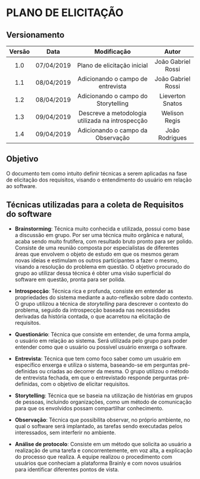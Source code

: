 # PLANO DE ELICITAÇÃO

## Versionamento

|  Versão | Data | Modificação | Autor |
|  :------: | :------: | :------: | :------: |
| 1.0 | 07/04/2019 | Plano de elicitação inicial | João Gabriel Rossi |
| 1.1 | 08/04/2019 | Adicionando o campo de entrevista | João Gabriel Rossi |
| 1.2 | 08/04/2019 | Adicionando o campo do Storytelling | Lieverton Snatos |
| 1.3 | 09/04/2019 | Descreve a metodologia utilizada na introspecção | Welison Regis |
| 1.4 | 09/04/2019 | Adicionando o campo da Observação | João Rodrigues | 

## Objetivo
O documento tem como intuito definir técnicas a serem aplicadas na fase de elicitação dos requisitos, visando o entendimento do usuário em relação ao software.

## Técnicas utilizadas para a coleta de Requisitos do software
- **Brainstorming**: Técnica muito conhecida e utilizada, possui como base a discussão em grupo. Por ser uma técnica muito orgânica e natural, 
acaba sendo muito frutífera, com resultado bruto pronto para ser polido. Consiste de uma reunião composta por especialistas de diferentes áreas 
que envolvem o objeto de estudo em que os mesmos geram novas ideias e estimulam os outros participantes a fazer o mesmo, visando a resolução do problema em questão. O objetivo procurado do grupo ao utilizar dessa técnica é obter uma visão superficial do software em questão, pronta para ser polida.

- **Introspecção**: Técnica rica e profunda, consiste em entender as propriedades do sistema mediante a auto-reflexão sobre dado contexto. O grupo utilizou a técnica de _storytelling_ para descrever o contexto do problema, seguido da introspecção baseada nas necessidades derivadas da história contada, o que acarretou na elicitação de requisitos.

- **Questionário**: Técnica que consiste em entender, de uma forma ampla, o usuário em relação ao sistema. Será utilizada pelo grupo para poder entender como que o usuário ou possível usuário enxerga o software.

- **Entrevista**: Técnica que tem como foco saber como um usuário em específico enxerga e utiliza o sistema, baseando-se em perguntas pré-definidas ou criadas ao decorrer da mesma. O grupo utilizou o método de entrevista fechada, em que o entrevistado responde perguntas pré-definidas, com o objetivo de elicitar requisitos.

- **Storytelling**: Técnica que se baseia na utilização de histórias em grupos de pessoas, incluindo organizações, como um método de comunicação para que os envolvidos possam compartilhar conhecimento.

- **Observação**: Técnica que possibilita observar, no próprio ambiente, no qual o software será implantado, as tarefas sendo executadas pelos interessados, sem interferir no ambiente.

- **Análise de protocolo**: Consiste em um método que solicita ao usuário a realização de uma tarefa e concorrentemente, em voz alta, a explicação do processo que realiza. A equipe realizou o procedimento com usuários que conheciam a plataforma Brainly e com novos usuários para identificar diferentes pontos de vista.

